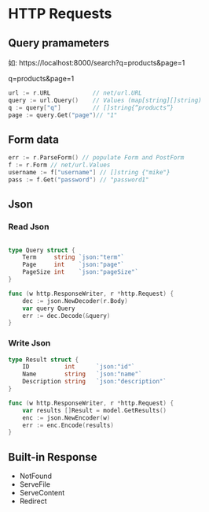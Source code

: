 # HTTP Requests

## Query pramameters

如: https://localhost:8000/search?q=products&page=1 

q=products&page=1 

```go
url := r.URL            // net/url.URL
query := url.Query()    // Values (map[string][]string)
q := query["q"]         // []string{“products”}
page := query.Get("page")// "1"
```

## Form data

```go
err := r.ParseForm() // populate Form and PostForm
f := r.Form // net/url.Values
username := f["username"] // []string {"mike"}
pass := f.Get("password") // "password1"
```


## Json

### Read Json

```go

type Query struct { 
    Term     string `json:"term"`
    Page     int    `json:"page"`
    PageSize int    `json:"pageSize"`
}

func (w http.ResponseWriter, r *http.Request) {
    dec := json.NewDecoder(r.Body)
    var query Query
    err := dec.Decode(&query)
}
```

### Write Json

```go
type Result struct { 
    ID          int      `json:"id"`
    Name        string   `json:"name"`
    Description string   `json:"description"`
}

func (w http.ResponseWriter, r *http.Request) {
    var results []Result = model.GetResults() 
    enc := json.NewEncoder(w)
    err := enc.Encode(results)
}
```

## Built-in Response

* NotFound
* ServeFile
* ServeContent
* Redirect
